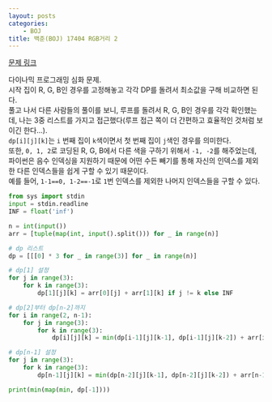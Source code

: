 ```yaml
---
layout: posts
categories:
    - BOJ
title: 백준(BOJ) 17404 RGB거리 2
---
```


[문제 링크](https://www.acmicpc.net/problem/17404)

다이나믹 프로그래밍 심화 문제.  
시작 집이 R, G, B인 경우를 고정해놓고 각각 DP를 돌려서 최소값을 구해 비교하면 된다.  
풀고 나서 다른 사람들의 풀이를 보니, 루프를 돌려서 R, G, B인 경우를 각각 확인했는데, 나는 3중 리스트를 가지고 접근했다(루프 접근 쪽이 더 간편하고 효율적인 것처럼 보이긴 한다...).  
`dp[i][j][k]`는 `i` 번째 집이 `k`색이면서 첫 번째 집이 `j`색인 경우를 의미한다.  
또한, `0, 1, 2`로 코딩된 R, G, B에서 다른 색을 구하기 위해서 `-1, -2`를 해주었는데, 
파이썬은 음수 인덱싱을 지원하기 때문에 어떤 수든 빼기를 통해 자신의 인덱스를 제외한 다른 인덱스들을 쉽게 구할 수 있기 때문이다.  
예를 들어, `1-1==0, 1-2==-1`로 `1`번 인덱스를 제외한 나머지 인덱스들을 구할 수 있다.

```python
from sys import stdin
input = stdin.readline
INF = float('inf')

n = int(input())
arr = [tuple(map(int, input().split())) for _ in range(n)]

# dp 리스트
dp = [[[0] * 3 for _ in range(3)] for _ in range(n)]

# dp[1] 설정
for j in range(3):
    for k in range(3):
        dp[1][j][k] = arr[0][j] + arr[1][k] if j != k else INF

# dp[2]부터 dp[n-2]까지
for i in range(2, n-1):
    for j in range(3):
        for k in range(3):
            dp[i][j][k] = min(dp[i-1][j][k-1], dp[i-1][j][k-2]) + arr[i][k]

# dp[n-1] 설정
for j in range(3):
    for k in range(3):
        dp[n-1][j][k] = min(dp[n-2][j][k-1], dp[n-2][j][k-2]) + arr[n-1][k] if j != k else INF

print(min(map(min, dp[-1])))
```
